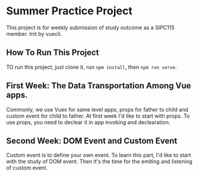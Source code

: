 # Summer Practice Project
This project is for weekly submission of study outcome as a SIPC115 member. Init by vuecli.

## How To Run This Project
TO run this project, just clone it, run ``` npm install ```, then ``` npm run serve ```.

## First Week: The Data Transportation Among Vue apps.
Commonly, we use Vuex for same level apps, props for father to child and custom event for child to father. 
At first week I'd like to start with props.
To use props, you need to declear it in app invoking and declearation.

## Second Week: DOM Event and Custom Event 
Custom event is to define your own event. To learn this part, I'd like to start with the study of DOM event.
Then it's the time for the emiting and listening of custom event.